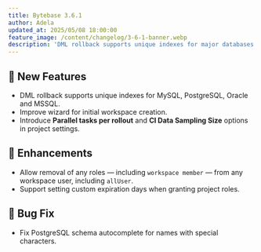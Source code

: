 ```yaml
---
title: Bytebase 3.6.1
author: Adela
updated_at: 2025/05/08 18:00:00
feature_image: /content/changelog/3-6-1-banner.webp
description: 'DML rollback supports unique indexes for major databases'
---
```


## 🚀 New Features

- DML rollback supports unique indexes for MySQL, PostgreSQL, Oracle and MSSQL.
- Improve wizard for initial workspace creation.
- Introduce **Parallel tasks per rollout** and **CI Data Sampling Size** options in project settings.

## 🎄 Enhancements

- Allow removal of any roles — including `workspace member` — from any workspace user, including `allUser`.
- Support setting custom expiration days when granting project roles.

## 🐞 Bug Fix

- Fix PostgreSQL schema autocomplete for names with special characters.

<IncludeBlock url="/docs/get-started/install/install-upgrade"></IncludeBlock>
